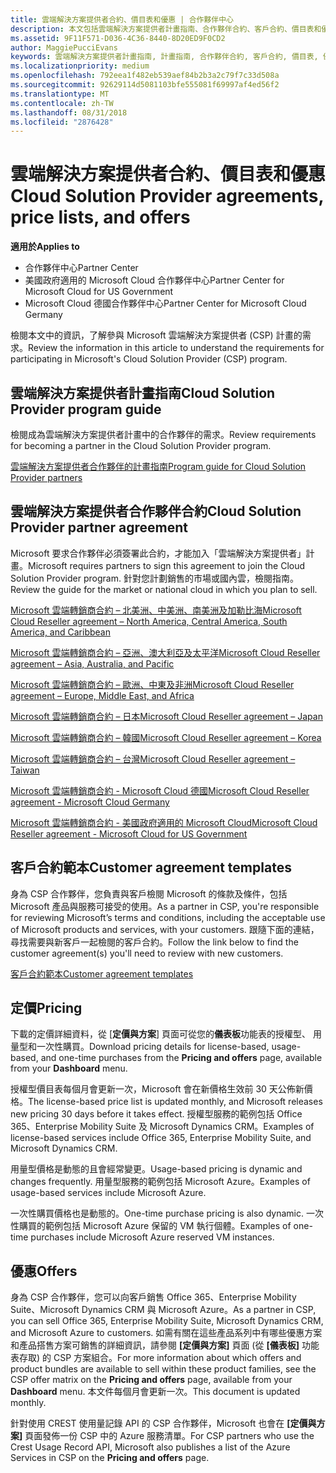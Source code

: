 ```yaml
---
title: 雲端解決方案提供者合約、價目表和優惠 | 合作夥伴中心
description: 本文包括雲端解決方案提供者計畫指南、合作夥伴合約、客戶合約、價目表和優惠連結。
ms.assetid: 9F11F571-D036-4C36-8440-8D20ED9F0CD2
author: MaggiePucciEvans
keywords: 雲端解決方案提供者計畫指南, 計畫指南, 合作夥伴合約, 客戶合約, 價目表, 優惠
ms.localizationpriority: medium
ms.openlocfilehash: 792eea1f482eb539aef84b2b3a2c79f7c33d508a
ms.sourcegitcommit: 92629114d5081103bfe555081f69997af4ed56f2
ms.translationtype: MT
ms.contentlocale: zh-TW
ms.lasthandoff: 08/31/2018
ms.locfileid: "2876428"
---
```

# <a name="cloud-solution-provider-agreements-price-lists-and-offers"></a><span data-ttu-id="08a52-104">雲端解決方案提供者合約、價目表和優惠</span><span class="sxs-lookup"><span data-stu-id="08a52-104">Cloud Solution Provider agreements, price lists, and offers</span></span>

**<span data-ttu-id="08a52-105">適用於</span><span class="sxs-lookup"><span data-stu-id="08a52-105">Applies to</span></span>**

-  <span data-ttu-id="08a52-106">合作夥伴中心</span><span class="sxs-lookup"><span data-stu-id="08a52-106">Partner Center</span></span>
-  <span data-ttu-id="08a52-107">美國政府適用的 Microsoft Cloud 合作夥伴中心</span><span class="sxs-lookup"><span data-stu-id="08a52-107">Partner Center for Microsoft Cloud for US Government</span></span>
-  <span data-ttu-id="08a52-108">Microsoft Cloud 德國合作夥伴中心</span><span class="sxs-lookup"><span data-stu-id="08a52-108">Partner Center for Microsoft Cloud Germany</span></span>


<span data-ttu-id="08a52-109">檢閱本文中的資訊，了解參與 Microsoft 雲端解決方案提供者 (CSP) 計畫的需求。</span><span class="sxs-lookup"><span data-stu-id="08a52-109">Review the information in this article to understand the requirements for participating in Microsoft's Cloud Solution Provider (CSP) program.</span></span> 

## <a href="" id="programguide"></a><span data-ttu-id="08a52-110">雲端解決方案提供者計畫指南</span><span class="sxs-lookup"><span data-stu-id="08a52-110">Cloud Solution Provider program guide</span></span>


<span data-ttu-id="08a52-111">檢閱成為雲端解決方案提供者計畫中的合作夥伴的需求。</span><span class="sxs-lookup"><span data-stu-id="08a52-111">Review requirements for becoming a partner in the Cloud Solution Provider program.</span></span>

[<span data-ttu-id="08a52-112">雲端解決方案提供者合作夥伴的計畫指南</span><span class="sxs-lookup"><span data-stu-id="08a52-112">Program guide for Cloud Solution Provider partners</span></span>](http://go.microsoft.com/fwlink/p/?LinkId=617100)

## <a href="" id="partneragreement"></a><span data-ttu-id="08a52-113">雲端解決方案提供者合作夥伴合約</span><span class="sxs-lookup"><span data-stu-id="08a52-113">Cloud Solution Provider partner agreement</span></span>


<span data-ttu-id="08a52-114">Microsoft 要求合作夥伴必須簽署此合約，才能加入「雲端解決方案提供者」計畫。</span><span class="sxs-lookup"><span data-stu-id="08a52-114">Microsoft requires partners to sign this agreement to join the Cloud Solution Provider program.</span></span> <span data-ttu-id="08a52-115">針對您計劃銷售的市場或國內雲，檢閱指南。</span><span class="sxs-lookup"><span data-stu-id="08a52-115">Review the guide for the market or national cloud in which you plan to sell.</span></span>

[<span data-ttu-id="08a52-116">Microsoft 雲端轉銷商合約 – 北美洲、中美洲、南美洲及加勒比海</span><span class="sxs-lookup"><span data-stu-id="08a52-116">Microsoft Cloud Reseller agreement – North America, Central America, South America, and Caribbean</span></span>](http://download.microsoft.com/download/2/C/8/2C8CAC17-FCE7-4F51-9556-4D77C7022DF5/MCRA2018_AOC_ENG_Sep2018_CR.pdf)

[<span data-ttu-id="08a52-117">Microsoft 雲端轉銷商合約 – 亞洲、澳大利亞及太平洋</span><span class="sxs-lookup"><span data-stu-id="08a52-117">Microsoft Cloud Reseller agreement – Asia, Australia, and Pacific</span></span>](http://download.microsoft.com/download/2/C/8/2C8CAC17-FCE7-4F51-9556-4D77C7022DF5/MCRA2018_APOC_ENG_Sep2018_CR.pdf)

[<span data-ttu-id="08a52-118">Microsoft 雲端轉銷商合約 – 歐洲、中東及非洲</span><span class="sxs-lookup"><span data-stu-id="08a52-118">Microsoft Cloud Reseller agreement – Europe, Middle East, and Africa</span></span>](http://download.microsoft.com/download/2/C/8/2C8CAC17-FCE7-4F51-9556-4D77C7022DF5/MCRA2018_EOC_ENG_Sep2018_CR.pdf)

[<span data-ttu-id="08a52-119">Microsoft 雲端轉銷商合約 – 日本</span><span class="sxs-lookup"><span data-stu-id="08a52-119">Microsoft Cloud Reseller agreement – Japan</span></span>](http://download.microsoft.com/download/2/C/8/2C8CAC17-FCE7-4F51-9556-4D77C7022DF5/MCRA2018_JPN_ENG_Sep2018_CR.pdf)

[<span data-ttu-id="08a52-120">Microsoft 雲端轉銷商合約 – 韓國</span><span class="sxs-lookup"><span data-stu-id="08a52-120">Microsoft Cloud Reseller agreement – Korea</span></span>](http://download.microsoft.com/download/2/C/8/2C8CAC17-FCE7-4F51-9556-4D77C7022DF5/MCRA2018_KOR_ENG_Sep2018_CR.pdf)

[<span data-ttu-id="08a52-121">Microsoft 雲端轉銷商合約 – 台灣</span><span class="sxs-lookup"><span data-stu-id="08a52-121">Microsoft Cloud Reseller agreement – Taiwan</span></span>](http://download.microsoft.com/download/2/C/8/2C8CAC17-FCE7-4F51-9556-4D77C7022DF5/MCRA2018_TAI_ENG_Sep2018_CR.pdf)

[<span data-ttu-id="08a52-122">Microsoft 雲端轉銷商合約 - Microsoft Cloud 德國</span><span class="sxs-lookup"><span data-stu-id="08a52-122">Microsoft Cloud Reseller agreement - Microsoft Cloud Germany</span></span>](http://download.microsoft.com/download/2/C/8/2C8CAC17-FCE7-4F51-9556-4D77C7022DF5/MCRA2018_EOC_GER_ENG_Sep2018_GermanCloud_CR.pdf)

[<span data-ttu-id="08a52-123">Microsoft 雲端轉銷商合約 - 美國政府適用的 Microsoft Cloud</span><span class="sxs-lookup"><span data-stu-id="08a52-123">Microsoft Cloud Reseller agreement - Microsoft Cloud for US Government</span></span>](http://download.microsoft.com/download/2/C/8/2C8CAC17-FCE7-4F51-9556-4D77C7022DF5/MCRA2018_AOC_USGCC_ENG_Sep2018_CR.pdf)

## <a href="" id="customeragreementtemplate"></a><span data-ttu-id="08a52-124">客戶合約範本</span><span class="sxs-lookup"><span data-stu-id="08a52-124">Customer agreement templates</span></span>


<span data-ttu-id="08a52-125">身為 CSP 合作夥伴，您負責與客戶檢閱 Microsoft 的條款及條件，包括 Microsoft 產品與服務可接受的使用。</span><span class="sxs-lookup"><span data-stu-id="08a52-125">As a partner in CSP, you're responsible for reviewing Microsoft’s terms and conditions, including the acceptable use of Microsoft products and services, with your customers.</span></span> <span data-ttu-id="08a52-126">跟隨下面的連結，尋找需要與新客戶一起檢閱的客戶合約。</span><span class="sxs-lookup"><span data-stu-id="08a52-126">Follow the link below to find the customer agreement(s) you'll need to review with new customers.</span></span> 

[<span data-ttu-id="08a52-127">客戶合約範本</span><span class="sxs-lookup"><span data-stu-id="08a52-127">Customer agreement templates</span></span>](agreements.md)

## <a name="pricing"></a><span data-ttu-id="08a52-128">定價</span><span class="sxs-lookup"><span data-stu-id="08a52-128">Pricing</span></span>


<span data-ttu-id="08a52-129">下載的定價詳細資料，從 [**定價與方案**] 頁面可從您的**儀表板**功能表的授權型、 用量型和一次性購買。</span><span class="sxs-lookup"><span data-stu-id="08a52-129">Download pricing details for license-based, usage-based, and one-time purchases from the **Pricing and offers** page, available from your **Dashboard** menu.</span></span> 

<span data-ttu-id="08a52-130">授權型價目表每個月會更新一次，Microsoft 會在新價格生效前 30 天公佈新價格。</span><span class="sxs-lookup"><span data-stu-id="08a52-130">The license-based price list is updated monthly, and Microsoft releases new pricing 30 days before it takes effect.</span></span> <span data-ttu-id="08a52-131">授權型服務的範例包括 Office 365、Enterprise Mobility Suite 及 Microsoft Dynamics CRM。</span><span class="sxs-lookup"><span data-stu-id="08a52-131">Examples of license-based services include Office 365, Enterprise Mobility Suite, and Microsoft Dynamics CRM.</span></span> 

<span data-ttu-id="08a52-132">用量型價格是動態的且會經常變更。</span><span class="sxs-lookup"><span data-stu-id="08a52-132">Usage-based pricing is dynamic and changes frequently.</span></span> <span data-ttu-id="08a52-133">用量型服務的範例包括 Microsoft Azure。</span><span class="sxs-lookup"><span data-stu-id="08a52-133">Examples of usage-based services include Microsoft Azure.</span></span>

<span data-ttu-id="08a52-134">一次性購買價格也是動態的。</span><span class="sxs-lookup"><span data-stu-id="08a52-134">One-time purchase pricing is also dynamic.</span></span> <span data-ttu-id="08a52-135">一次性購買的範例包括 Microsoft Azure 保留的 VM 執行個體。</span><span class="sxs-lookup"><span data-stu-id="08a52-135">Examples of one-time purchases include Microsoft Azure reserved VM instances.</span></span> 


## <a name="offers"></a><span data-ttu-id="08a52-136">優惠</span><span class="sxs-lookup"><span data-stu-id="08a52-136">Offers</span></span>


<span data-ttu-id="08a52-137">身為 CSP 合作夥伴，您可以向客戶銷售 Office 365、Enterprise Mobility Suite、Microsoft Dynamics CRM 與 Microsoft Azure。</span><span class="sxs-lookup"><span data-stu-id="08a52-137">As a partner in CSP, you can sell Office 365, Enterprise Mobility Suite, Microsoft Dynamics CRM, and Microsoft Azure to customers.</span></span> <span data-ttu-id="08a52-138">如需有關在這些產品系列中有哪些優惠方案和產品搭售方案可銷售的詳細資訊，請參閱 **\[定價與方案\]** 頁面 (從 **\[儀表板\]** 功能表存取) 的 CSP 方案組合。</span><span class="sxs-lookup"><span data-stu-id="08a52-138">For more information about which offers and product bundles are available to sell within these product families, see the CSP offer matrix on the **Pricing and offers** page, available from your **Dashboard** menu.</span></span> <span data-ttu-id="08a52-139">本文件每個月會更新一次。</span><span class="sxs-lookup"><span data-stu-id="08a52-139">This document is updated monthly.</span></span>

<span data-ttu-id="08a52-140">針對使用 CREST 使用量記錄 API 的 CSP 合作夥伴，Microsoft 也會在 **\[定價與方案\]** 頁面發佈一份 CSP 中的 Azure 服務清單。</span><span class="sxs-lookup"><span data-stu-id="08a52-140">For CSP partners who use the Crest Usage Record API, Microsoft also publishes a list of the Azure Services in CSP on the **Pricing and offers** page.</span></span>


